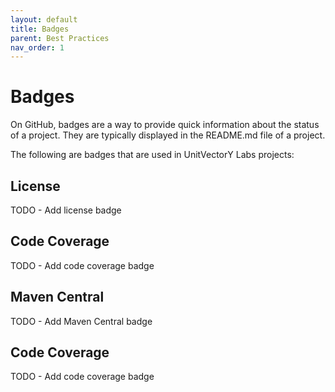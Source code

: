 ```yaml
---
layout: default
title: Badges
parent: Best Practices
nav_order: 1
---
```


# Badges

On GitHub, badges are a way to provide quick information about the status of a project.  They are typically displayed in the README.md file of a project.  

The following are badges that are used in UnitVectorY Labs projects:

## License

TODO - Add license badge

## Code Coverage

TODO - Add code coverage badge

## Maven Central

TODO - Add Maven Central badge

## Code Coverage

TODO - Add code coverage badge
